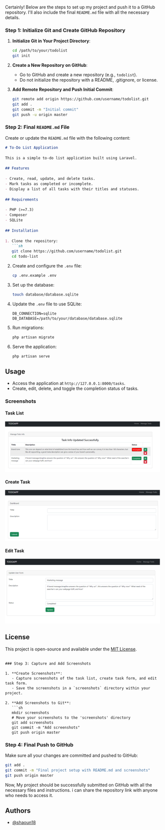 Certainly! Below are the steps to set up my project and push it to a GitHub repository. I'll also include the final `README.md` file with all the necessary details.

### Step 1: Initialize Git and Create GitHub Repository

1. **Initialize Git in Your Project Directory**:
   ```sh
   cd /path/to/your/todolist
   git init
   ```

2. **Create a New Repository on GitHub**:
    - Go to GitHub and create a new repository (e.g., `todolist`).
    - Do not initialize the repository with a README, .gitignore, or license.

3. **Add Remote Repository and Push Initial Commit**:
   ```sh
   git remote add origin https://github.com/username/todolist.git
   git add .
   git commit -m "Initial commit"
   git push -u origin master
   ```

### Step 2: Final `README.md` File

Create or update the `README.md` file with the following content:

```md
# To-Do List Application

This is a simple to-do list application built using Laravel.

## Features

- Create, read, update, and delete tasks.
- Mark tasks as completed or incomplete.
- Display a list of all tasks with their titles and statuses.

## Requirements

- PHP (>=7.3)
- Composer
- SQLite

## Installation

1. Clone the repository:
   ```sh
   git clone https://github.com/username/todolist.git
   cd todo-list
   ```


2. Create and configure the `.env` file:
   ```sh
   cp .env.example .env
   ```

3. Set up the database:
   ```sh
   touch database/database.sqlite
   ```

4. Update the `.env` file to use SQLite:
   ```env
   DB_CONNECTION=sqlite
   DB_DATABASE=/path/to/your/database/database.sqlite
   ```

5. Run migrations:
   ```sh
   php artisan migrate
   ```

6. Serve the application:
   ```sh
   php artisan serve
   ```

## Usage

- Access the application at `http://127.0.0.1:8000/tasks`.
- Create, edit, delete, and toggle the completion status of tasks.

### Screenshots

#### Task List

![Task List](screenshots/task_list.png)

#### Create Task

![Create Task](screenshots/create_task.png)

#### Edit Task

![Edit Task](screenshots/edit_task.png)

## License

This project is open-source and available under the [MIT License](LICENSE).
```

### Step 3: Capture and Add Screenshots

1. **Create Screenshots**:
   - Capture screenshots of the task list, create task form, and edit task form.
   - Save the screenshots in a `screenshots` directory within your project.

2. **Add Screenshots to Git**:
   ```sh
   mkdir screenshots
   # Move your screenshots to the 'screenshots' directory
   git add screenshots
   git commit -m "Add screenshots"
   git push origin master
   ```

### Step 4: Final Push to GitHub

Make sure all your changes are committed and pushed to GitHub:
```sh
git add .
git commit -m "Final project setup with README.md and screenshots"
git push origin master
```

Now, My project should be successfully submitted on GitHub with all the necessary files and instructions. i can share the repository link with anyone who needs to access it.
## Authors

- [@shaoun18](https://www.github.com/shaoun18)

